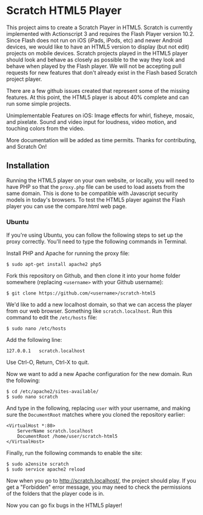 # Scratch HTML5 Player

This project aims to create a Scratch Player in HTML5.  Scratch is currently implemented with Actionscript 3 and requires the Flash Player version 10.2.  Since Flash does not run on iOS (iPads, iPods, etc) and newer Android devices, we would like to have an HTML5 version to display (but not edit) projects on mobile devices. Scratch projects played in the HTML5 player should look and behave as closely as possible to the way they look and behave when played by the Flash player.  We will not be accepting pull requests for new features that don't already exist in the Flash based Scratch project player.

There are a few github issues created that represent some of the missing features.  At this point, the HTML5 player is about 40% complete and can run some simple projects.

Unimplementable Features on iOS: Image effects for whirl, fisheye, mosaic, and pixelate.  Sound and video input for loudness, video motion, and touching colors from the video.

More documentation will be added as time permits. Thanks for contributing, and Scratch On!

## Installation

Running the HTML5 player on your own website, or locally, you will need to have
PHP so that the `proxy.php` file can be used to load assets from the same domain.  This is done to be compatible with Javascript security models in today's browsers.  To test the HTML5 player against the Flash player you can use the compare.html web page.

### Ubuntu

If you're using Ubuntu, you can follow the following steps to set up the proxy correctly. You'll need to type the following commands in Terminal.

Install PHP and Apache for running the proxy file:

    $ sudo apt-get install apache2 php5

Fork this repository on Github, and then clone it into your home folder somewhere (replacing `<username>` with your Github username):

    $ git clone https://github.com/<username>/scratch-html5

We'd like to add a new localhost domain, so that we can access the player from our web browser. Something like `scratch.localhost`. Run this command to edit the `/etc/hosts` file:

    $ sudo nano /etc/hosts

Add the following line:

    127.0.0.1	scratch.localhost

Use <key>Ctrl-O</key>, <key>Return</key>, <key>Ctrl-X</key> to quit.

Now we want to add a new Apache configuration for the new domain. Run the following:

    $ cd /etc/apache2/sites-available/
    $ sudo nano scratch

And type in the following, replacing `user` with your username, and making sure the `DocumentRoot` matches where you cloned the repository earlier:

    <VirtualHost *:80>
        ServerName scratch.localhost
        DocumentRoot /home/user/scratch-html5
    </VirtualHost>

Finally, run the following commands to enable the site:

    $ sudo a2ensite scratch
    $ sudo service apache2 reload

Now when you go to <http://scratch.localhost/>, the project should play. If you get a "Forbidden" error message, you may need to check the permissions of the folders that the player code is in.

Now you can go fix bugs in the HTML5 player!
